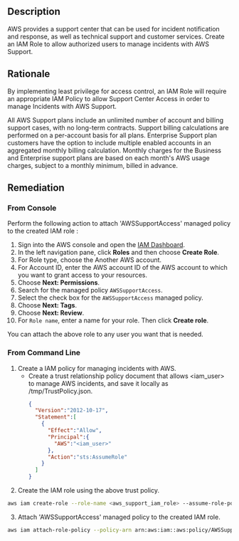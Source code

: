 ## Description

AWS provides a support center that can be used for incident notification and response, as well as technical support and customer services. Create an IAM Role to allow authorized users to manage incidents with AWS Support.

## Rationale

By implementing least privilege for access control, an IAM Role will require an appropriate IAM Policy to allow Support Center Access in order to manage Incidents with AWS Support.

All AWS Support plans include an unlimited number of account and billing support cases, with no long-term contracts. Support billing calculations are performed on a per-account basis for all plans. Enterprise Support plan customers have the option to include multiple enabled accounts in an aggregated monthly billing calculation. Monthly charges for the Business and Enterprise support plans are based on each month's AWS usage charges, subject to a monthly minimum, billed in advance.

## Remediation

### From Console

Perform the following action to attach 'AWSSupportAccess' managed policy to the created IAM role :

1. Sign into the AWS console and open the [IAM Dashboard](https://console.aws.amazon.com/iam/home#/home).
2. In the left navigation pane, click **Roles** and then choose **Create Role**.
3. For Role type, choose the Another AWS account.
4. For Account ID, enter the AWS account ID of the AWS account to which you want to grant access to your resources.
5. Choose **Next: Permissions**.
6. Search for the managed policy `AWSSupportAccess`.
7. Select the check box for the `AWSSupportAccess` managed policy.
8. Choose **Next: Tags**.
9. Choose **Next: Review**.
10. For `Role name`, enter a name for your role. Then click **Create role**.

You can attach the above role to any user you want that is needed.

### From Command Line

1. Create a IAM policy for managing incidents with AWS.
    - Create a trust relationship policy document that allows <iam_user> to manage AWS incidents, and save it locally as /tmp/TrustPolicy.json.
      ```json
      {
        "Version":"2012-10-17",
        "Statement":[
          {
            "Effect":"Allow",
            "Principal":{
              "AWS":"<iam_user>"
            },
            "Action":"sts:AssumeRole"
          }
        ]
      }
      ```
2. Create the IAM role using the above trust policy.
```bash
aws iam create-role --role-name <aws_support_iam_role> --assume-role-policy- document file:///tmp/TrustPolicy.json
```
3. Attach 'AWSSupportAccess' managed policy to the created IAM role.
```bash
aws iam attach-role-policy --policy-arn arn:aws:iam::aws:policy/AWSSupportAccess --role-name <aws_support_iam_role>
```